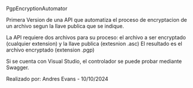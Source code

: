 PgpEncryptionAutomator

Primera Version de una API que automatiza el proceso de encryptacion de un archivo segun la llave publica que se indique.

La API requiere dos archivos para su proceso: el archivo a ser encryptado (cualquier extension) y la llave publica (extesnion .asc)
El resultado es el archivo encryptado (extension .pgp)

Si se cuenta con Visual Studio, el controlador se puede probar mediante Swagger.

Realizado por: Andres Evans - 10/10/2024
